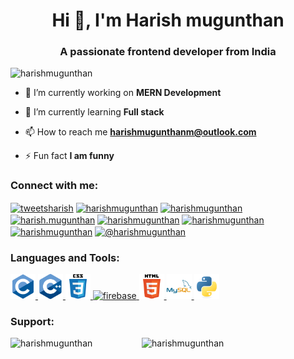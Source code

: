 <h1 align="center">Hi 👋, I'm Harish mugunthan</h1>
<h3 align="center">A passionate frontend developer from India</h3>

<p align="left"> <img src="https://komarev.com/ghpvc/?username=harishmugunthan&label=Profile%20views&color=0e75b6&style=flat" alt="harishmugunthan" /> </p>

- 🔭 I’m currently working on **MERN Development**

- 🌱 I’m currently learning **Full stack**

- 📫 How to reach me **harishmugunthanm@outlook.com**

- ⚡ Fun fact **I am funny**

<h3 align="left">Connect with me:</h3>
<p align="left">
<a href="https://twitter.com/tweetsharish" target="blank"><img align="center" src="https://raw.githubusercontent.com/rahuldkjain/github-profile-readme-generator/master/src/images/icons/Social/twitter.svg" alt="tweetsharish" height="30" width="40" /></a>
<a href="https://linkedin.com/in/harishmugunthan" target="blank"><img align="center" src="https://raw.githubusercontent.com/rahuldkjain/github-profile-readme-generator/master/src/images/icons/Social/linked-in-alt.svg" alt="harishmugunthan" height="30" width="40" /></a>
<a href="https://kaggle.com/harishmugunthan" target="blank"><img align="center" src="https://raw.githubusercontent.com/rahuldkjain/github-profile-readme-generator/master/src/images/icons/Social/kaggle.svg" alt="harishmugunthan" height="30" width="40" /></a>
<a href="https://instagram.com/harish.mugunthan" target="blank"><img align="center" src="https://raw.githubusercontent.com/rahuldkjain/github-profile-readme-generator/master/src/images/icons/Social/instagram.svg" alt="harish.mugunthan" height="30" width="40" /></a>
<a href="https://www.youtube.com/c/harishmugunthan" target="blank"><img align="center" src="https://raw.githubusercontent.com/rahuldkjain/github-profile-readme-generator/master/src/images/icons/Social/youtube.svg" alt="harishmugunthan" height="30" width="40" /></a>
<a href="https://www.hackerrank.com/harishmugunthan" target="blank"><img align="center" src="https://raw.githubusercontent.com/rahuldkjain/github-profile-readme-generator/master/src/images/icons/Social/hackerrank.svg" alt="harishmugunthan" height="30" width="40" /></a>
<a href="https://www.leetcode.com/harishmugunthan" target="blank"><img align="center" src="https://raw.githubusercontent.com/rahuldkjain/github-profile-readme-generator/master/src/images/icons/Social/leet-code.svg" alt="harishmugunthan" height="30" width="40" /></a>
<a href="https://www.hackerearth.com/@harishmugunthan" target="blank"><img align="center" src="https://raw.githubusercontent.com/rahuldkjain/github-profile-readme-generator/master/src/images/icons/Social/hackerearth.svg" alt="@harishmugunthan" height="30" width="40" /></a>
</p>

<h3 align="left">Languages and Tools:</h3>
<p align="left"> <a href="https://www.cprogramming.com/" target="_blank" rel="noreferrer"> <img src="https://raw.githubusercontent.com/devicons/devicon/master/icons/c/c-original.svg" alt="c" width="40" height="40"/> </a> <a href="https://www.w3schools.com/cpp/" target="_blank" rel="noreferrer"> <img src="https://raw.githubusercontent.com/devicons/devicon/master/icons/cplusplus/cplusplus-original.svg" alt="cplusplus" width="40" height="40"/> </a> <a href="https://www.w3schools.com/css/" target="_blank" rel="noreferrer"> <img src="https://raw.githubusercontent.com/devicons/devicon/master/icons/css3/css3-original-wordmark.svg" alt="css3" width="40" height="40"/> </a> <a href="https://firebase.google.com/" target="_blank" rel="noreferrer"> <img src="https://www.vectorlogo.zone/logos/firebase/firebase-icon.svg" alt="firebase" width="40" height="40"/> </a> <a href="https://www.w3.org/html/" target="_blank" rel="noreferrer"> <img src="https://raw.githubusercontent.com/devicons/devicon/master/icons/html5/html5-original-wordmark.svg" alt="html5" width="40" height="40"/> </a> <a href="https://www.mysql.com/" target="_blank" rel="noreferrer"> <img src="https://raw.githubusercontent.com/devicons/devicon/master/icons/mysql/mysql-original-wordmark.svg" alt="mysql" width="40" height="40"/> </a> <a href="https://www.python.org" target="_blank" rel="noreferrer"> <img src="https://raw.githubusercontent.com/devicons/devicon/master/icons/python/python-original.svg" alt="python" width="40" height="40"/> </a> </p>

<h3 align="left">Support:</h3>
<p><a href="https://www.buymeacoffee.com/harishmugunthan"> <img align="left" src="https://cdn.buymeacoffee.com/buttons/v2/default-yellow.png" height="50" width="210" alt="harishmugunthan" /></a><a href="https://ko-fi.com/harishmugunthan"> <img align="left" src="https://cdn.ko-fi.com/cdn/kofi3.png?v=3" height="50" width="210" alt="harishmugunthan" /></a></p><br><br>
